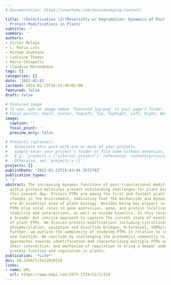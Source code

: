 ```yaml
---
# Documentation: https://wowchemy.com/docs/managing-content/

title: '(De)Activation (Ir)Reversibly or Degradation: Dynamics of Post-Translational
  Protein Modifications in Plants'
subtitle: ''
summary: ''
authors:
- Victor Muleya
- L. Maria Lois
- Hicham Chahtane
- Ludivine Thomas
- Marco Chiapello
- Claudius Marondedze
tags: []
categories: []
date: '2022-01-01'
lastmod: 2022-02-23T16:43:45+01:00
featured: false
draft: false

# Featured image
# To use, add an image named `featured.jpg/png` to your page's folder.
# Focal points: Smart, Center, TopLeft, Top, TopRight, Left, Right, BottomLeft, Bottom, BottomRight.
image:
  caption: ''
  focal_point: ''
  preview_only: false

# Projects (optional).
#   Associate this post with one or more of your projects.
#   Simply enter your project's folder or file name without extension.
#   E.g. `projects = ["internal-project"]` references `content/project/deep-learning/index.md`.
#   Otherwise, set `projects = []`.
projects: []
publishDate: '2022-02-23T15:43:44.357278Z'
publication_types:
- '2'
abstract: The increasing dynamic functions of post-translational modifications (PTMs)
  within protein molecules present outstanding challenges for plant biology even at
  this present day. Protein PTMs are among the first and fastest plant responses to
  changes in the environment, indicating that the mechanisms and dynamics of PTMs
  are an essential area of plant biology. Besides being key players in signaling,
  PTMs play vital roles in gene expression, gene, and protein localization, protein
  stability and interactions, as well as enzyme kinetics. In this review, we take
  a broader but concise approach to capture the current state of events in the field
  of plant PTMs. We discuss protein modifications including citrullination, glycosylation,
  phosphorylation, oxidation and disulfide bridges, N-terminal, SUMOylation, and ubiquitination.
  Further, we outline the complexity of studying PTMs in relation to compartmentalization
  and function. We conclude by challenging the proteomics community to engage in holistic
  approaches towards identification and characterizing multiple PTMs on the same protein,
  their interaction, and mechanism of regulation to bring a deeper understanding of
  protein function and regulation in plants.
publication: '*Life*'
doi: 10.3390/life12020324
links:
- name: URL
  url: https://www.mdpi.com/2075-1729/12/2/324
---
```

